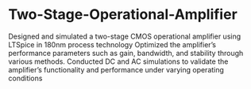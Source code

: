 # Two-Stage-Operational-Amplifier
Designed and simulated a two-stage CMOS operational amplifier using LTSpice in 180nm process technology
Optimized the amplifier’s performance parameters such as gain, bandwidth, and stability through various methods.
Conducted DC and AC simulations to validate the amplifier’s functionality and performance under varying operating
conditions
